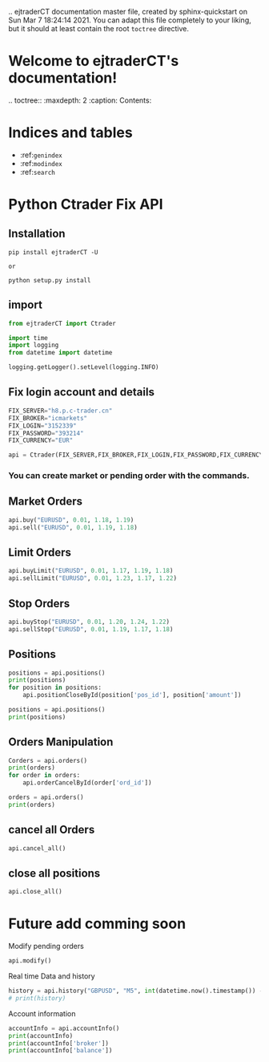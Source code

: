 .. ejtraderCT documentation master file, created by
sphinx-quickstart on Sun Mar 7 18:24:14 2021.
You can adapt this file completely to your liking, but it should at least
contain the root `toctree` directive.

# Welcome to ejtraderCT's documentation!

.. toctree::
:maxdepth: 2
:caption: Contents:

# Indices and tables

- :ref:`genindex`
- :ref:`modindex`
- :ref:`search`

# Python Ctrader Fix API

## Installation

```
pip install ejtraderCT -U

or

python setup.py install

```

## import

```python
from ejtraderCT import Ctrader

import time
import logging
from datetime import datetime

logging.getLogger().setLevel(logging.INFO)


```

## Fix login account and details

```python
FIX_SERVER="h8.p.c-trader.cn"
FIX_BROKER="icmarkets"
FIX_LOGIN="3152339"
FIX_PASSWORD="393214"
FIX_CURRENCY="EUR"

api = Ctrader(FIX_SERVER,FIX_BROKER,FIX_LOGIN,FIX_PASSWORD,FIX_CURRENCY)

```

### You can create market or pending order with the commands.

## Market Orders

```python
api.buy("EURUSD", 0.01, 1.18, 1.19)
api.sell("EURUSD", 0.01, 1.19, 1.18)
```

## Limit Orders

```python
api.buyLimit("EURUSD", 0.01, 1.17, 1.19, 1.18)
api.sellLimit("EURUSD", 0.01, 1.23, 1.17, 1.22)
```

## Stop Orders

```python
api.buyStop("EURUSD", 0.01, 1.20, 1.24, 1.22)
api.sellStop("EURUSD", 0.01, 1.19, 1.17, 1.18)
```

## Positions

```python
positions = api.positions()
print(positions)
for position in positions:
    api.positionCloseById(position['pos_id'], position['amount'])

positions = api.positions()
print(positions)

```

## Orders Manipulation

```python
Corders = api.orders()
print(orders)
for order in orders:
    api.orderCancelById(order['ord_id'])

orders = api.orders()
print(orders)

```

## cancel all Orders

```python
api.cancel_all()
```

## close all positions

```python
api.close_all()
```

# Future add comming soon

Modify pending orders

```python
api.modify()

```

Real time Data and history

```python
history = api.history("GBPUSD", "M5", int(datetime.now().timestamp()) - 10000)
# print(history)

```

Account information

```python
accountInfo = api.accountInfo()
print(accountInfo)
print(accountInfo['broker'])
print(accountInfo['balance'])

```
